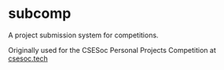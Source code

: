 # subcomp
A project submission system for competitions.

Originally used for the CSESoc Personal Projects Competition at [csesoc.tech](https://csesoc.tech)
